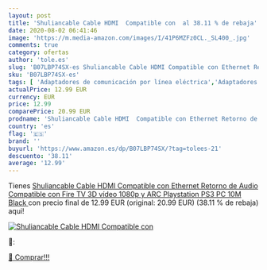 ```yaml
---
layout: post
title: 'Shuliancable Cable HDMI  Compatible con  al 38.11 % de rebaja'
date: 2020-08-02 06:41:46
image: 'https://m.media-amazon.com/images/I/41P6MZFz0CL._SL400_.jpg'
comments: true
category: ofertas
author: 'tole.es'
slug: 'B07LBP74SX-es Shuliancable Cable HDMI Compatible con Ethernet Retorno de...'
sku: 'B07LBP74SX-es'
tags: [ 'Adaptadores de comunicación por línea eléctrica','Adaptadores de red','Dispositivos de red','Informática','playstation', ]
actualPrice: 12.99 EUR
currency: EUR
price: 12.99
comparePrice: 20.99 EUR
prodname: 'Shuliancable Cable HDMI  Compatible con Ethernet Retorno de Audio  Compatible con Fire TV  3D  vídeo 1080p y ARC  Playstation PS3 PC  10M  Black '
country: 'es'
flag: '🇪🇸'
brand: ''
buyurl: 'https://www.amazon.es/dp/B07LBP74SX/?tag=tolees-21'
descuento: '38.11'
average: '12.99'
---
```


Tienes [Shuliancable Cable HDMI  Compatible con Ethernet Retorno de Audio  Compatible con Fire TV  3D  vídeo 1080p y ARC  Playstation PS3 PC  10M  Black ](https://www.amazon.es/dp/B07LBP74SX/?tag=tolees-21) con precio final de  12.99 EUR (original: 20.99 EUR) (38.11 %  de rebaja) aqui!

[![Shuliancable Cable HDMI  Compatible con ](https://m.media-amazon.com/images/I/41P6MZFz0CL._SL400_.jpg)](https://www.amazon.es/dp/B07LBP74SX/?tag=tolees-21)

🔎:


[🛒 Comprar!!!](https://www.amazon.es/dp/B07LBP74SX/?tag=tolees-21)
